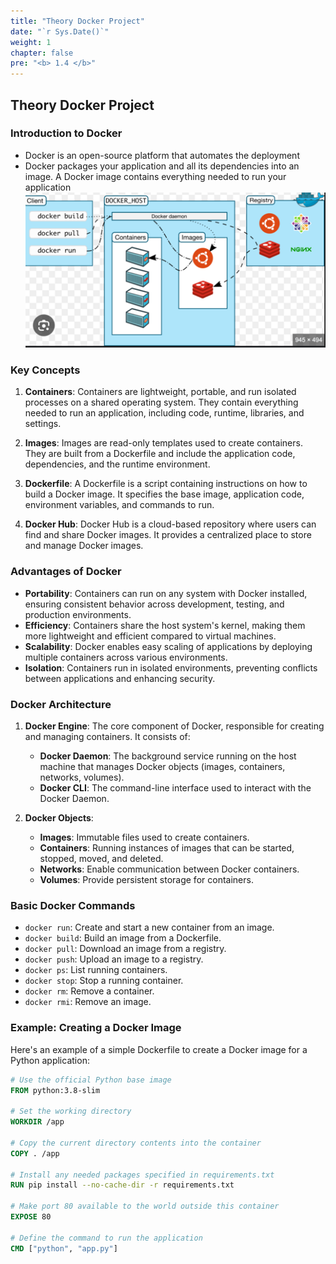 ```yaml
---
title: "Theory Docker Project"
date: "`r Sys.Date()`"
weight: 1
chapter: false
pre: "<b> 1.4 </b>"
---
```


## Theory Docker Project

### Introduction to Docker

- Docker is an open-source platform that automates the deployment
- Docker packages your application and all its dependencies into an image. A Docker image contains everything needed to run your application
![img.png](img.png)
### Key Concepts

1. **Containers**: Containers are lightweight, portable, and run isolated processes on a shared operating system. They contain everything needed to run an application, including code, runtime, libraries, and settings.

2. **Images**: Images are read-only templates used to create containers. They are built from a Dockerfile and include the application code, dependencies, and the runtime environment.

3. **Dockerfile**: A Dockerfile is a script containing instructions on how to build a Docker image. It specifies the base image, application code, environment variables, and commands to run.

4. **Docker Hub**: Docker Hub is a cloud-based repository where users can find and share Docker images. It provides a centralized place to store and manage Docker images.

### Advantages of Docker

- **Portability**: Containers can run on any system with Docker installed, ensuring consistent behavior across development, testing, and production environments.
- **Efficiency**: Containers share the host system's kernel, making them more lightweight and efficient compared to virtual machines.
- **Scalability**: Docker enables easy scaling of applications by deploying multiple containers across various environments.
- **Isolation**: Containers run in isolated environments, preventing conflicts between applications and enhancing security.

### Docker Architecture

1. **Docker Engine**: The core component of Docker, responsible for creating and managing containers. It consists of:
    - **Docker Daemon**: The background service running on the host machine that manages Docker objects (images, containers, networks, volumes).
    - **Docker CLI**: The command-line interface used to interact with the Docker Daemon.

2. **Docker Objects**:
    - **Images**: Immutable files used to create containers.
    - **Containers**: Running instances of images that can be started, stopped, moved, and deleted.
    - **Networks**: Enable communication between Docker containers.
    - **Volumes**: Provide persistent storage for containers.

### Basic Docker Commands

- `docker run`: Create and start a new container from an image.
- `docker build`: Build an image from a Dockerfile.
- `docker pull`: Download an image from a registry.
- `docker push`: Upload an image to a registry.
- `docker ps`: List running containers.
- `docker stop`: Stop a running container.
- `docker rm`: Remove a container.
- `docker rmi`: Remove an image.

### Example: Creating a Docker Image

Here's an example of a simple Dockerfile to create a Docker image for a Python application:

```dockerfile
# Use the official Python base image
FROM python:3.8-slim

# Set the working directory
WORKDIR /app

# Copy the current directory contents into the container
COPY . /app

# Install any needed packages specified in requirements.txt
RUN pip install --no-cache-dir -r requirements.txt

# Make port 80 available to the world outside this container
EXPOSE 80

# Define the command to run the application
CMD ["python", "app.py"]
